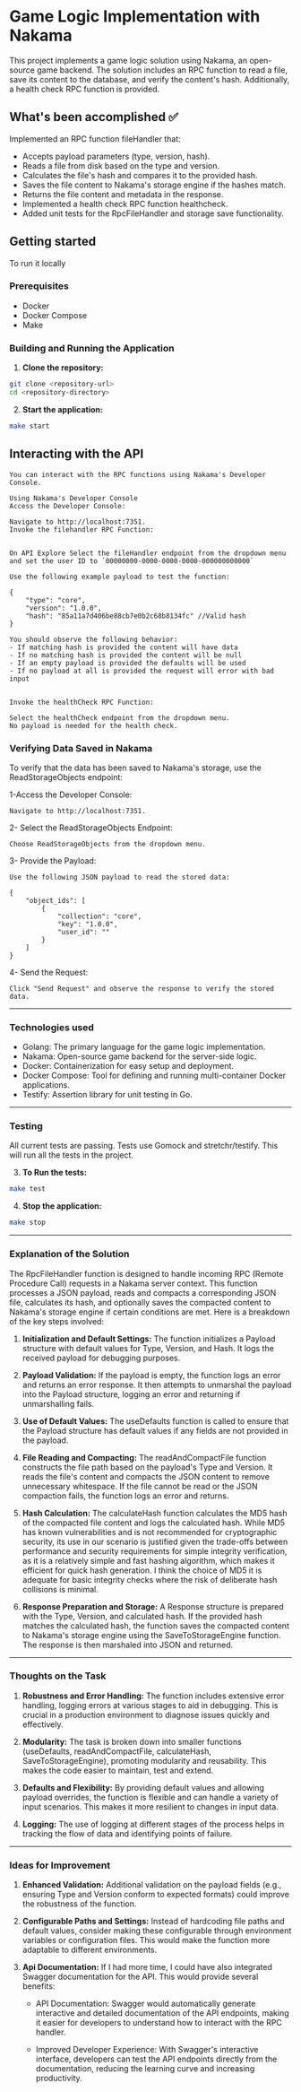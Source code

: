 # Game Logic Implementation with Nakama

This project implements a game logic solution using Nakama, an open-source game backend. 
The solution includes an RPC function to read a file, save its content to the database, and verify the content's hash. 
Additionally, a health check RPC function is provided.


## What's been accomplished ✅

Implemented an RPC function fileHandler that:
- Accepts payload parameters (type, version, hash).
- Reads a file from disk based on the type and version.
- Calculates the file's hash and compares it to the provided hash.
- Saves the file content to Nakama's storage engine if the hashes match.
- Returns the file content and metadata in the response.
- Implemented a health check RPC function healthcheck.
- Added unit tests for the RpcFileHandler and storage save functionality.


## Getting started

To run it locally 

### Prerequisites

- Docker
- Docker Compose
- Make

### Building and Running the Application

1. **Clone the repository:**
```sh
git clone <repository-url>
cd <repository-directory>
```
   
2. **Start the application:**
```sh
make start
```


## Interacting with the API
```
You can interact with the RPC functions using Nakama's Developer Console.

Using Nakama's Developer Console
Access the Developer Console:

Navigate to http://localhost:7351.
Invoke the filehandler RPC Function:


On API Explore Select the fileHandler endpoint from the dropdown menu and set the user ID to `00000000-0000-0000-0000-000000000000`

Use the following example payload to test the function:

{
    "type": "core",
    "version": "1.0.0",
    "hash": "85a11a7d406be88cb7e0b2c68b8134fc" //Valid hash
}

You should observe the following behavior:
- If matching hash is provided the content will have data
- If no matching hash is provided the content will be null
- If an empty payload is provided the defaults will be used
- If no payload at all is provided the request will error with bad input


Invoke the healthCheck RPC Function:

Select the healthCheck endpoint from the dropdown menu.
No payload is needed for the health check.
```

### Verifying Data Saved in Nakama
To verify that the data has been saved to Nakama's storage, use the ReadStorageObjects endpoint:

1-Access the Developer Console:

    Navigate to http://localhost:7351.

2- Select the ReadStorageObjects Endpoint:

    Choose ReadStorageObjects from the dropdown menu.

3- Provide the Payload:

    Use the following JSON payload to read the stored data:

```
{
    "object_ids": [
        {
            "collection": "core",
            "key": "1.0.0",
            "user_id": ""
        }
    ]
}
```

4- Send the Request:
```
Click "Send Request" and observe the response to verify the stored data.
```

---

### Technologies used
- Golang: The primary language for the game logic implementation.
- Nakama: Open-source game backend for the server-side logic.
- Docker: Containerization for easy setup and deployment.
- Docker Compose: Tool for defining and running multi-container Docker applications.
- Testify: Assertion library for unit testing in Go.

---

###  Testing
All current tests are passing. Tests use Gomock and stretchr/testify.
This will run all the tests in the project.


3. **To Run the tests:**
```sh
make test
```

4. **Stop the application:**
```sh
make stop
```

---


### Explanation of the Solution

The RpcFileHandler function is designed to handle incoming RPC (Remote Procedure Call) requests in a Nakama server context. This function processes a JSON payload, reads and compacts a corresponding JSON file, calculates its hash, and optionally saves the compacted content to Nakama's storage engine if certain conditions are met. Here is a breakdown of the key steps involved:

1. **Initialization and Default Settings:**
The function initializes a Payload structure with default values for Type, Version, and Hash. It logs the received payload for debugging purposes.

2. **Payload Validation:**
If the payload is empty, the function logs an error and returns an error response. It then attempts to unmarshal the payload into the Payload structure, logging an error and returning if unmarshalling fails.

3. **Use of Default Values:**
The useDefaults function is called to ensure that the Payload structure has default values if any fields are not provided in the payload.

4. **File Reading and Compacting:**
The readAndCompactFile function constructs the file path based on the payload's Type and Version. It reads the file's content and compacts the JSON content to remove unnecessary whitespace. If the file cannot be read or the JSON compaction fails, the function logs an error and returns.

5. **Hash Calculation:**
The calculateHash function calculates the MD5 hash of the compacted file content and logs the calculated hash. While MD5 has known vulnerabilities and is not recommended for cryptographic security,
its use in our scenario is justified given the trade-offs between performance and security requirements for simple integrity verification, as it is a relatively simple and fast hashing algorithm, which makes it efficient for quick hash generation.
I think the choice of MD5 it is adequate for basic integrity checks where the risk of deliberate hash collisions is minimal.

6. **Response Preparation and Storage:**
A Response structure is prepared with the Type, Version, and calculated hash. If the provided hash matches the calculated hash, the function saves the compacted content to Nakama's storage engine using the SaveToStorageEngine function.
The response is then marshaled into JSON and returned.


---


### Thoughts on the Task

1. **Robustness and Error Handling:**
The function includes extensive error handling, logging errors at various stages to aid in debugging. This is crucial in a production environment to diagnose issues quickly and effectively.

2. **Modularity:**
The task is broken down into smaller functions (useDefaults, readAndCompactFile, calculateHash, SaveToStorageEngine), promoting modularity and reusability. This makes the code easier to maintain, test and extend.

3. **Defaults and Flexibility:**
By providing default values and allowing payload overrides, the function is flexible and can handle a variety of input scenarios. This makes it more resilient to changes in input data.

4. **Logging:**
The use of logging at different stages of the process helps in tracking the flow of data and identifying points of failure.


---

### Ideas for Improvement

1. **Enhanced Validation:**
Additional validation on the payload fields (e.g., ensuring Type and Version conform to expected formats) could improve the robustness of the function.

2. **Configurable Paths and Settings:**
Instead of hardcoding file paths and default values, consider making these configurable through environment variables or configuration files. This would make the function more adaptable to different environments.

3. **Api Documentation:**
If I had more time, I could have also integrated Swagger documentation for the API. This would provide several benefits:

    - API Documentation: Swagger would automatically generate interactive and detailed documentation of the API endpoints, making it easier for developers to understand how to interact with the RPC handler.

    - Improved Developer Experience: With Swagger's interactive interface, developers can test the API endpoints directly from the documentation, reducing the learning curve and increasing productivity.



